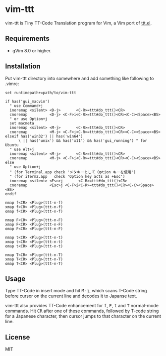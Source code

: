 # vim-ttt

vim-ttt is Tiny TT-Code Translation program for Vim,
a Vim port of [ttt.el](https://github.com/yoyuse/ttt).

## Requirements

* gVim 8.0 or higher.

## Installation

Put vim-ttt directory into somewhere
and add something like following to .vimrc:

```vim
set runtimepath+=path/to/vim-ttt

if has('gui_macvim')
  " use Command+j
  inoremap <silent> <D-j>       <C-R>=ttt#do_ttt()<CR>
  cnoremap          <D-j> <C-F>i<C-R>=ttt#do_ttt()<CR><C-C><Space><BS>
  " or use Option+j
  set macmeta
  inoremap <silent> <M-j>       <C-R>=ttt#do_ttt()<CR>
  cnoremap          <M-j> <C-F>i<C-R>=ttt#do_ttt()<CR><C-C><Space><BS>
elseif has('win32') || has('win64')
      \ || has('unix') && has('x11') && has('gui_running') " for Ubuntu
  " use Alt+j
  inoremap <silent> <M-j>       <C-R>=ttt#do_ttt()<CR>
  cnoremap          <M-j> <C-F>i<C-R>=ttt#do_ttt()<CR><C-C><Space><BS>
else
  " use Option+j
  " (for Terminal.app check 'メタキーとして Option キーを使用')
  " (for iTerm2.app   check 'Option key acts as +Esc')
  inoremap <silent> <Esc>j       <C-R>=ttt#do_ttt()<CR>
  cnoremap          <Esc>j <C-F>i<C-R>=ttt#do_ttt()<CR><C-C><Space><BS>
endif

nmap f<CR> <Plug>(ttt-n-f)
xmap f<CR> <Plug>(ttt-n-f)
omap f<CR> <Plug>(ttt-n-f)

nmap F<CR> <Plug>(ttt-n-F)
xmap F<CR> <Plug>(ttt-n-F)
omap F<CR> <Plug>(ttt-n-F)

nmap t<CR> <Plug>(ttt-n-t)
xmap t<CR> <Plug>(ttt-n-t)
omap t<CR> <Plug>(ttt-n-t)

nmap T<CR> <Plug>(ttt-n-T)
xmap T<CR> <Plug>(ttt-n-T)
omap T<CR> <Plug>(ttt-n-T)
```

## Usage

Type TT-Code in insert mode and hit <kbd>M-j</kbd>,
which scans T-Code string before cursor on the current line
and decodes it to Japanse text.

vim-ttt also provides TT-Code enhancement
for <kbd>f</kbd>, <kbd>F</kbd>, <kbd>t</kbd> and <kbd>T</kbd>
normal-mode commands.
Hit <kbd>CR</kbd> after one of these commands,
followed by T-code string for a Japanese character,
then cursor jumps to that character on the current line.

## License

MIT
